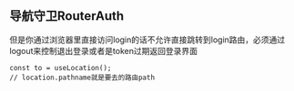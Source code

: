 ## 导航守卫RouterAuth

但是你通过浏览器里直接访问login的话不允许直接跳转到login路由，必须通过logout来控制退出登录或者是token过期返回登录界面

```tsx
const to = useLocation();
// location.pathname就是要去的路由path
```


